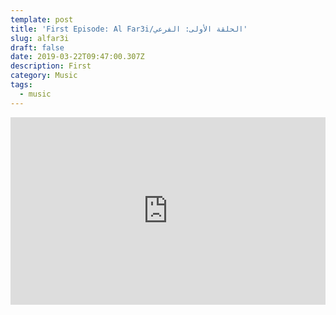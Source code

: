 ```yaml
---
template: post
title: 'First Episode: Al Far3i/الحلقة الأولى: الفرعي'
slug: alfar3i
draft: false
date: 2019-03-22T09:47:00.307Z
description: First
category: Music
tags:
  - music
---
```

<iframe width="100%" height="300" scrolling="no" frameborder="no" allow="autoplay" src="https://w.soundcloud.com/player/?url=https%3A//api.soundcloud.com/tracks/333344707&color=%23ff5500&auto_play=false&hide_related=false&show_comments=true&show_user=true&show_reposts=false&show_teaser=true&visual=true"></iframe>

